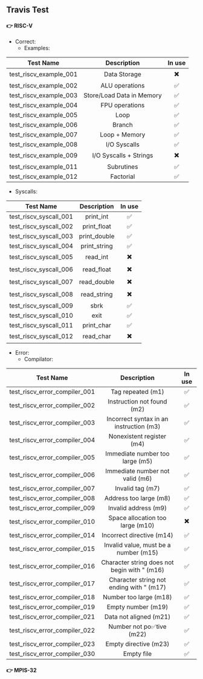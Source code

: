 ## Travis Test
#### :point_right:	 RISC-V

- Correct:
  - Examples:

| Test Name              | Description               | In use                   |
|:----------------------:|:-------------------------:|:------------------------:|
| test_riscv_example_001 | Data Storage              | :heavy_multiplication_x: |
| test_riscv_example_002 | ALU operations            | :white_check_mark:       |
| test_riscv_example_003 | Store/Load Data in Memory | :white_check_mark:       |
| test_riscv_example_004 | FPU operations            | :white_check_mark:       |
| test_riscv_example_005 | Loop                      | :white_check_mark:       |
| test_riscv_example_006 | Branch                    | :white_check_mark:       |
| test_riscv_example_007 | Loop + Memory             | :white_check_mark:       |
| test_riscv_example_008 | I/O Syscalls              | :white_check_mark:       |
| test_riscv_example_009 | I/O Syscalls + Strings    | :heavy_multiplication_x: |
| test_riscv_example_011 | Subrutines                | :white_check_mark:       |
| test_riscv_example_012 | Factorial                 | :white_check_mark:       |

  - Syscalls:

| Test Name              | Description               | In use                   |
|:----------------------:|:-------------------------:|:------------------------:|
| test_riscv_syscall_001 | print_int                 | :white_check_mark:       |
| test_riscv_syscall_002 | print_float               | :white_check_mark:       |
| test_riscv_syscall_003 | print_double              | :white_check_mark:       |
| test_riscv_syscall_004 | print_string              | :white_check_mark:       |
| test_riscv_syscall_005 | read_int                  | :heavy_multiplication_x: |
| test_riscv_syscall_006 | read_float                | :heavy_multiplication_x: |
| test_riscv_syscall_007 | read_double               | :heavy_multiplication_x: |
| test_riscv_syscall_008 | read_string               | :heavy_multiplication_x: |
| test_riscv_syscall_009 | sbrk                      | :white_check_mark:       |
| test_riscv_syscall_010 | exit                      | :white_check_mark:       |
| test_riscv_syscall_011 | print_char                | :white_check_mark:       |
| test_riscv_syscall_012 | read_char                 | :heavy_multiplication_x: |

- Error:
  - Compilator:

| Test Name                     | Description                                  | In use                   |
|:-----------------------------:|:--------------------------------------------:|:------------------------:|
| test_riscv_error_compiler_001 | Tag repeated (m1)                            | :white_check_mark:       |
| test_riscv_error_compiler_002 | Instruction not found (m2)                   | :white_check_mark:       |
| test_riscv_error_compiler_003 | Incorrect syntax in an instruction (m3)      | :white_check_mark:       |
| test_riscv_error_compiler_004 | Nonexistent register (m4)                    | :white_check_mark:       |
| test_riscv_error_compiler_005 | Immediate number too large (m5)              | :white_check_mark:       |
| test_riscv_error_compiler_006 | Immediate number not valid (m6)              | :white_check_mark:       |
| test_riscv_error_compiler_007 | Invalid tag (m7)                             | :white_check_mark:       |
| test_riscv_error_compiler_008 | Address too large (m8)                       | :white_check_mark:       |
| test_riscv_error_compiler_009 | Invalid address (m9)                         | :white_check_mark:       |
| test_riscv_error_compiler_010 | Space allocation too large (m10)             | :heavy_multiplication_x: |
| test_riscv_error_compiler_014 | Incorrect directive (m14)                    | :white_check_mark:       |
| test_riscv_error_compiler_015 | Invalid value, must be a number (m15)        | :white_check_mark:       |
| test_riscv_error_compiler_016 | Character string does not begin with " (m16) | :white_check_mark:       |
| test_riscv_error_compiler_017 | Character string not ending with " (m17)     | :white_check_mark:       |
| test_riscv_error_compiler_018 | Number too large (m18)                       | :white_check_mark:       |
| test_riscv_error_compiler_019 | Empty number (m19)                           | :white_check_mark:       |
| test_riscv_error_compiler_021 | Data not aligned (m21)                       | :white_check_mark:       |
| test_riscv_error_compiler_022 | Number not po:white_check_mark:tive (m22)    | :white_check_mark:       |
| test_riscv_error_compiler_023 | Empty directive (m23)                        | :white_check_mark:       |
| test_riscv_error_compiler_030 | Empty file                                   | :white_check_mark:       |






#### :point_right:	 MPIS-32

